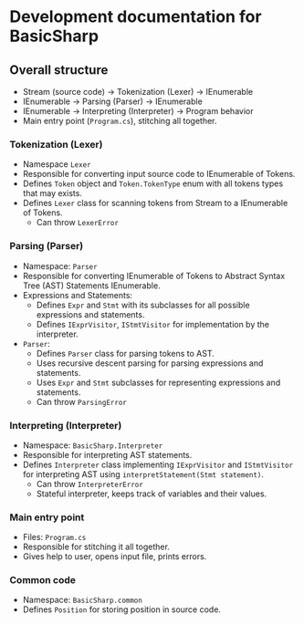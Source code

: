 # Development documentation for BasicSharp

## Overall structure

- Stream (source code) -> Tokenization (Lexer) -> IEnumerable<Token>
- IEnumerable<Token> -> Parsing (Parser) -> IEnumerable<Stmt>
- IEnumerable<Stmt> -> Interpreting (Interpreter) -> Program behavior
- Main entry point (`Program.cs`), stitching all together.

### Tokenization (Lexer)

- Namespace `Lexer`
- Responsible for converting input source code to IEnumerable of Tokens.
- Defines `Token` object and `Token.TokenType` enum with all tokens types that may exists.
- Defines `Lexer` class for scanning tokens from Stream to a IEnumerable of Tokens.
    - Can throw `LexerError`

### Parsing (Parser)

- Namespace: `Parser`
- Responsible for converting IEnumerable of Tokens to Abstract Syntax Tree (AST) Statements IEnumerable.
- Expressions and Statements:
    - Defines `Expr` and `Stmt` with its subclasses for all possible expressions and statements.
    - Defines `IExprVisitor`, `IStmtVisitor` for implementation by the interpreter.
- `Parser`:
    - Defines `Parser` class for parsing tokens to AST.
    - Uses recursive descent parsing for parsing expressions and statements.
    - Uses `Expr` and `Stmt` subclasses for representing expressions and statements.
    - Can throw `ParsingError`

### Interpreting (Interpreter)

- Namespace: `BasicSharp.Interpreter`
- Responsible for interpreting AST statements.
- Defines `Interpreter` class implementing `IExprVisitor` and `IStmtVisitor` for interpreting AST
  using `interpretStatement(Stmt statement)`.
  - Can throw `InterpreterError`
  - Stateful interpreter, keeps track of variables and their values.

### Main entry point

- Files: `Program.cs`
- Responsible for stitching it all together.
- Gives help to user, opens input file, prints errors.

### Common code

- Namespace: `BasicSharp.common`
- Defines `Position` for storing position in source code.
